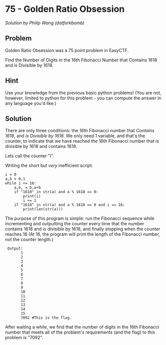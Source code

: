 # 75 - Golden Ratio Obsession

*Solution by Philip Wang (datforkbomb)*

 
## Problem

Golden Ratio Obsession was a 75 point problem in EasyCTF.

Find the Number of Digits in the 16th Fibonacci Number that Contains 1618 and is Divisible by 1618.

## Hint

Use your knowledge from the previous basic python problems! (You are not, however, limited to python for this problem - you can compute the answer in any language you'd like.)

## Solution

There are only three conditions:  the *16th* Fibonacci number that *Contains 1618*, and *is Divisible by 1618*.  We only need 1 variable, and that's the counter, to indicate that we have reached the 16th Fibonacci number that is divisible by 1618 and contains 1618.

Lets call the counter "i". 

Writing the short but *very* inefficient script: 

    i = 0
    a,b = 0,1
    while i <= 16:
        a,b, = b,a+b
        if "1618" in str(a) and a % 1618 == 0:
            print(i)
            i += 1
        if "1618" in str(a) and a % 1618 == 0 and i == 16:
            print(len(str(a)))


The purpose of this program is simple:  run the Fibonacci sequence while incrementing and outputting the counter every time that the number contains 1618 and is divisible by 1618, and finally stopping when the counter reaches 16 (At 16, the program will print the length of the Fibonacci number, not the counter length.)

     Output:
           1
           2
           3
           4
           5
           6
           7
           8
           9
           10
           11
           12
           13
           14
           15
           7092 #This is the flag.

After waiting a while,  we find that the number of digits in the 16th Fibonacci number that meets all of the problem's requirements (and the flag) to this problem is "7092".


